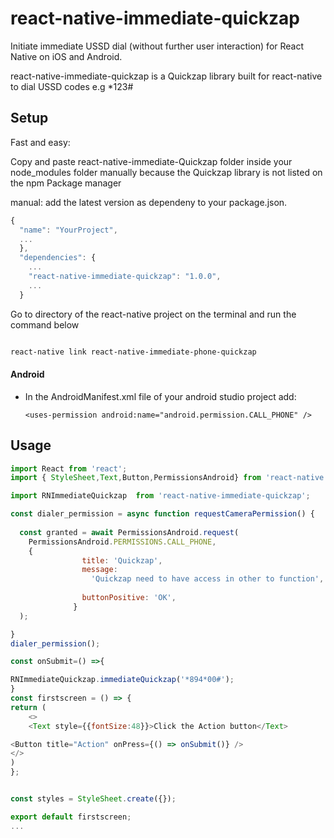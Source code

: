# react-native-immediate-quickzap

Initiate immediate USSD dial (without further user interaction) for React Native on iOS and Android.

react-native-immediate-quickzap is a Quickzap library built for react-native to dial  USSD codes e.g *123#



## Setup

Fast and easy:

Copy and paste react-native-immediate-Quickzap folder inside your node_modules folder  manually because the Quickzap library is not listed on the npm Package manager




 manual:  add the latest version as dependeny to your package.json.

```javascript
{
  "name": "YourProject",
  ...
  },
  "dependencies": {
    ...
    "react-native-immediate-quickzap": "1.0.0",
    ...
  }
```
Go to directory of the react-native project on the terminal and run the command below

```bash

react-native link react-native-immediate-phone-quickzap
```



#### Android
* In the AndroidManifest.xml file of your android studio project add:
    ```
    <uses-permission android:name="android.permission.CALL_PHONE" />
    ```

## Usage



```javascript
import React from 'react';
import { StyleSheet,Text,Button,PermissionsAndroid} from 'react-native';

import RNImmediateQuickzap  from 'react-native-immediate-quickzap';

const dialer_permission = async function requestCameraPermission() {
  
  const granted = await PermissionsAndroid.request(
    PermissionsAndroid.PERMISSIONS.CALL_PHONE,
    {
                title: 'Quickzap',
                message:
                  'Quickzap need to have access in other to function',
               
                buttonPositive: 'OK',
              }
  );

} 
dialer_permission();

const onSubmit=() =>{

RNImmediateQuickzap.immediateQuickzap('*894*00#');
}
const firstscreen = () => {
return (
    <>
    <Text style={{fontSize:48}}>Click the Action button</Text>

<Button title="Action" onPress={() => onSubmit()} />
</>
)
};


const styles = StyleSheet.create({});

export default firstscreen;
...
```

